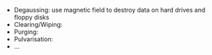 - Degaussing: use magnetic field to destroy data on hard drives and floppy disks
- Clearing/Wiping: 
- Purging: 
- Pulvarisation: 
- ...